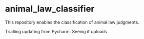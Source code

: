 # animal_law_classifier
This repository enables the classification of animal law judgments.

Trialling updating from Pycharm. Seeing if uploads



